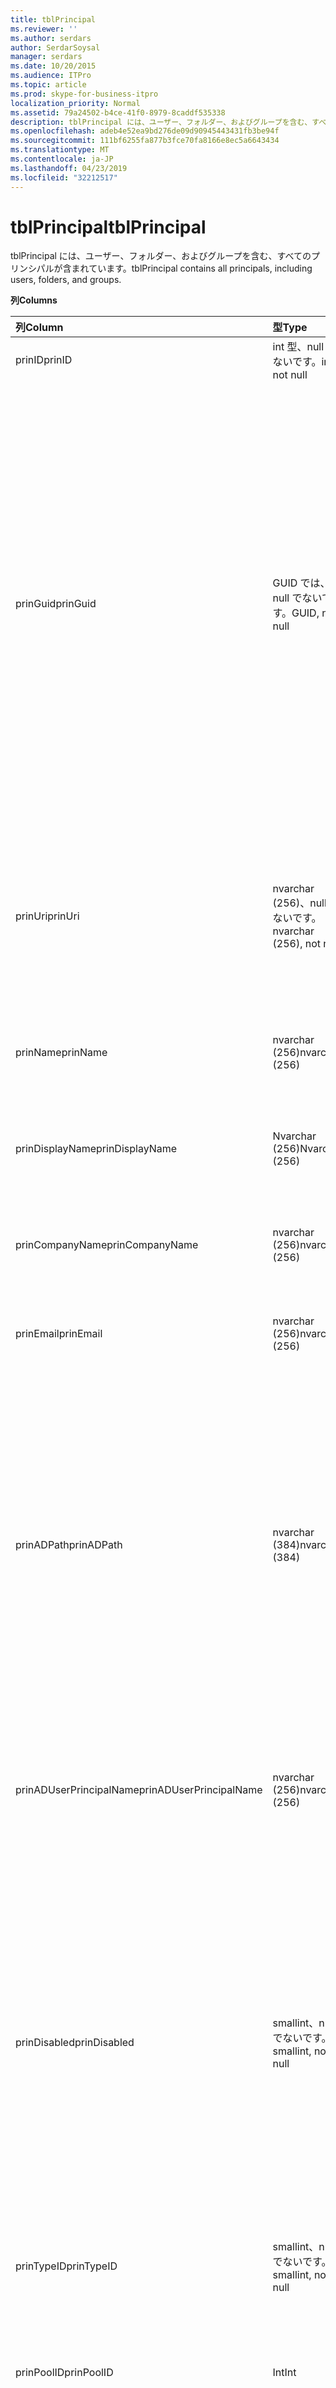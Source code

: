 ```yaml
---
title: tblPrincipal
ms.reviewer: ''
ms.author: serdars
author: SerdarSoysal
manager: serdars
ms.date: 10/20/2015
ms.audience: ITPro
ms.topic: article
ms.prod: skype-for-business-itpro
localization_priority: Normal
ms.assetid: 79a24502-b4ce-41f0-8979-8caddf535338
description: tblPrincipal には、ユーザー、フォルダー、およびグループを含む、すべてのプリンシパルが含まれています。
ms.openlocfilehash: adeb4e52ea9bd276de09d90945443431fb3be94f
ms.sourcegitcommit: 111bf6255fa877b3fce70fa8166e8ec5a6643434
ms.translationtype: MT
ms.contentlocale: ja-JP
ms.lasthandoff: 04/23/2019
ms.locfileid: "32212517"
---
```

# <a name="tblprincipal"></a><span data-ttu-id="1e60f-103">tblPrincipal</span><span class="sxs-lookup"><span data-stu-id="1e60f-103">tblPrincipal</span></span>
 
<span data-ttu-id="1e60f-104">tblPrincipal には、ユーザー、フォルダー、およびグループを含む、すべてのプリンシパルが含まれています。</span><span class="sxs-lookup"><span data-stu-id="1e60f-104">tblPrincipal contains all principals, including users, folders, and groups.</span></span>
  
<span data-ttu-id="1e60f-105">**列**</span><span class="sxs-lookup"><span data-stu-id="1e60f-105">**Columns**</span></span>

|<span data-ttu-id="1e60f-106">**列**</span><span class="sxs-lookup"><span data-stu-id="1e60f-106">**Column**</span></span>|<span data-ttu-id="1e60f-107">**型**</span><span class="sxs-lookup"><span data-stu-id="1e60f-107">**Type**</span></span>|<span data-ttu-id="1e60f-108">**説明**</span><span class="sxs-lookup"><span data-stu-id="1e60f-108">**Description**</span></span>|
|:-----|:-----|:-----|
|<span data-ttu-id="1e60f-109">prinID</span><span class="sxs-lookup"><span data-stu-id="1e60f-109">prinID</span></span>  <br/> |<span data-ttu-id="1e60f-110">int 型、null でないです。</span><span class="sxs-lookup"><span data-stu-id="1e60f-110">int, not null</span></span>  <br/> |<span data-ttu-id="1e60f-111">プリンシパルの id。</span><span class="sxs-lookup"><span data-stu-id="1e60f-111">Principal ID.</span></span>  <br/> |
|<span data-ttu-id="1e60f-112">prinGuid</span><span class="sxs-lookup"><span data-stu-id="1e60f-112">prinGuid</span></span>  <br/> |<span data-ttu-id="1e60f-113">GUID では、null でないです。</span><span class="sxs-lookup"><span data-stu-id="1e60f-113">GUID, not null</span></span>  <br/> |<span data-ttu-id="1e60f-114">主体の GUID です。</span><span class="sxs-lookup"><span data-stu-id="1e60f-114">Principal GUID.</span></span> <span data-ttu-id="1e60f-115">これは、広く使われて別の主キーとしての意味との交点上で Active Directory ドメイン サービスの領域にあるためです。</span><span class="sxs-lookup"><span data-stu-id="1e60f-115">This is broadly used as an alternate primary key because its meaning crosses over into the Active Directory Domain Services space.</span></span> <span data-ttu-id="1e60f-116">(キャッシュされているプリンシパルの GUID は、対応する Active Directory オブジェクトの GUID と同じ)。</span><span class="sxs-lookup"><span data-stu-id="1e60f-116">(The GUID for a cached principal is equal to the corresponding Active Directory object GUID.)</span></span>  <br/> |
|<span data-ttu-id="1e60f-117">prinUri</span><span class="sxs-lookup"><span data-stu-id="1e60f-117">prinUri</span></span>  <br/> |<span data-ttu-id="1e60f-118">nvarchar (256)、null でないです。</span><span class="sxs-lookup"><span data-stu-id="1e60f-118">nvarchar (256), not null</span></span>  <br/> |<span data-ttu-id="1e60f-119">主体の URI。</span><span class="sxs-lookup"><span data-stu-id="1e60f-119">Principal URI.</span></span> <span data-ttu-id="1e60f-120">SIP のスキームは、ユーザーの使用し、ma グループは他のほとんどのために使用します。</span><span class="sxs-lookup"><span data-stu-id="1e60f-120">The SIP scheme is used for users, and ma-grp is used for almost everything else.</span></span>  <br/> |
|<span data-ttu-id="1e60f-121">prinName</span><span class="sxs-lookup"><span data-stu-id="1e60f-121">prinName</span></span>  <br/> |<span data-ttu-id="1e60f-122">nvarchar (256)</span><span class="sxs-lookup"><span data-stu-id="1e60f-122">nvarchar (256)</span></span>  <br/> |<span data-ttu-id="1e60f-123">共通名です。</span><span class="sxs-lookup"><span data-stu-id="1e60f-123">Common name.</span></span> <span data-ttu-id="1e60f-124">ユーザー タイプでのみ使用されます。</span><span class="sxs-lookup"><span data-stu-id="1e60f-124">Used only by user types.</span></span>  <br/> |
|<span data-ttu-id="1e60f-125">prinDisplayName</span><span class="sxs-lookup"><span data-stu-id="1e60f-125">prinDisplayName</span></span>  <br/> |<span data-ttu-id="1e60f-126">Nvarchar (256)</span><span class="sxs-lookup"><span data-stu-id="1e60f-126">Nvarchar (256)</span></span>  <br/> |<span data-ttu-id="1e60f-127">名前を表示します。</span><span class="sxs-lookup"><span data-stu-id="1e60f-127">Display name.</span></span> <span data-ttu-id="1e60f-128">ユーザー タイプでのみ使用されます。</span><span class="sxs-lookup"><span data-stu-id="1e60f-128">Used only by user types.</span></span>  <br/> |
|<span data-ttu-id="1e60f-129">prinCompanyName</span><span class="sxs-lookup"><span data-stu-id="1e60f-129">prinCompanyName</span></span>  <br/> |<span data-ttu-id="1e60f-130">nvarchar (256)</span><span class="sxs-lookup"><span data-stu-id="1e60f-130">nvarchar (256)</span></span>  <br/> |<span data-ttu-id="1e60f-131">会社名です。</span><span class="sxs-lookup"><span data-stu-id="1e60f-131">Company name.</span></span> <span data-ttu-id="1e60f-132">ユーザー タイプでのみ使用されます。</span><span class="sxs-lookup"><span data-stu-id="1e60f-132">Used only by user types.</span></span>  <br/> |
|<span data-ttu-id="1e60f-133">prinEmail</span><span class="sxs-lookup"><span data-stu-id="1e60f-133">prinEmail</span></span>  <br/> |<span data-ttu-id="1e60f-134">nvarchar (256)</span><span class="sxs-lookup"><span data-stu-id="1e60f-134">nvarchar (256)</span></span>  <br/> |<span data-ttu-id="1e60f-135">電子メール。</span><span class="sxs-lookup"><span data-stu-id="1e60f-135">Email.</span></span> <span data-ttu-id="1e60f-136">ユーザー タイプでのみ使用されます。</span><span class="sxs-lookup"><span data-stu-id="1e60f-136">Used only by user types.</span></span>  <br/> |
|<span data-ttu-id="1e60f-137">prinADPath</span><span class="sxs-lookup"><span data-stu-id="1e60f-137">prinADPath</span></span>  <br/> |<span data-ttu-id="1e60f-138">nvarchar (384)</span><span class="sxs-lookup"><span data-stu-id="1e60f-138">nvarchar (384)</span></span>  <br/> |<span data-ttu-id="1e60f-139">プリンシパルは、キャッシュされたバージョンの Active Directory オブジェクトのドメイン名です。</span><span class="sxs-lookup"><span data-stu-id="1e60f-139">Domain name of the Active Directory object that the principal is a cached version of.</span></span> <span data-ttu-id="1e60f-140">システム ユーザーの場合) などの Active Directory オブジェクトではない型の Null であることができます。</span><span class="sxs-lookup"><span data-stu-id="1e60f-140">Can be Null for types that are not Active Directory objects (such as system users).</span></span>  <br/> |
|<span data-ttu-id="1e60f-141">prinADUserPrincipalName</span><span class="sxs-lookup"><span data-stu-id="1e60f-141">prinADUserPrincipalName</span></span>  <br/> |<span data-ttu-id="1e60f-142">nvarchar (256)</span><span class="sxs-lookup"><span data-stu-id="1e60f-142">nvarchar (256)</span></span>  <br/> |<span data-ttu-id="1e60f-143">ユーザーのユーザー プリンシパル名 (UPN) です。</span><span class="sxs-lookup"><span data-stu-id="1e60f-143">User's user principal name (UPN).</span></span> <span data-ttu-id="1e60f-144">型の通常のユーザーのみが使用されます。</span><span class="sxs-lookup"><span data-stu-id="1e60f-144">Used only by regular user types.</span></span>  <br/> |
|<span data-ttu-id="1e60f-145">prinDisabled</span><span class="sxs-lookup"><span data-stu-id="1e60f-145">prinDisabled</span></span>  <br/> |<span data-ttu-id="1e60f-146">smallint、null でないです。</span><span class="sxs-lookup"><span data-stu-id="1e60f-146">smallint, not null</span></span>  <br/> | <span data-ttu-id="1e60f-147">0: プリンシパルが有効にします。</span><span class="sxs-lookup"><span data-stu-id="1e60f-147">0: Principal is active.</span></span> <br/>  <span data-ttu-id="1e60f-148">1: ユーザーの SIP の機能が無効であるために、プリンシパルが無効になっています。</span><span class="sxs-lookup"><span data-stu-id="1e60f-148">1: Principal is disabled because user's SIP capabilities are disabled.</span></span> <br/>  <span data-ttu-id="1e60f-149">2: 関連付けられている AD オブジェクトが削除されたために、プリンシパルを削除します。</span><span class="sxs-lookup"><span data-stu-id="1e60f-149">2: Principal is deleted because associated AD object has been deleted.</span></span> <br/> |
|<span data-ttu-id="1e60f-150">prinTypeID</span><span class="sxs-lookup"><span data-stu-id="1e60f-150">prinTypeID</span></span>  <br/> |<span data-ttu-id="1e60f-151">smallint、null でないです。</span><span class="sxs-lookup"><span data-stu-id="1e60f-151">smallint, not null</span></span>  <br/> |<span data-ttu-id="1e60f-152">(訳注 tblPrincipalType) のプリンシパルの種類。</span><span class="sxs-lookup"><span data-stu-id="1e60f-152">Principal type (from tblPrincipalType table).</span></span>  <br/> |
|<span data-ttu-id="1e60f-153">prinPoolID</span><span class="sxs-lookup"><span data-stu-id="1e60f-153">prinPoolID</span></span>  <br/> |<span data-ttu-id="1e60f-154">Int</span><span class="sxs-lookup"><span data-stu-id="1e60f-154">Int</span></span>  <br/> |<span data-ttu-id="1e60f-155">主体のビジネス クライアントのプール割り当ての Skype です。</span><span class="sxs-lookup"><span data-stu-id="1e60f-155">Skype for Business client pool assignment for the principal.</span></span>  <br/> |
|<span data-ttu-id="1e60f-156">prinPolicyID</span><span class="sxs-lookup"><span data-stu-id="1e60f-156">prinPolicyID</span></span>  <br/> |<span data-ttu-id="1e60f-157">Int</span><span class="sxs-lookup"><span data-stu-id="1e60f-157">Int</span></span>  <br/> |<span data-ttu-id="1e60f-158">タグの種類のポリシーが存在する場合、ユーザーの永続的なチャット サーバーのポリシー値です。</span><span class="sxs-lookup"><span data-stu-id="1e60f-158">Persistent Chat Server policy value for user, if tag type policy is present.</span></span>  <br/> |
|<span data-ttu-id="1e60f-159">prinAddedBy</span><span class="sxs-lookup"><span data-stu-id="1e60f-159">prinAddedBy</span></span>  <br/> |<span data-ttu-id="1e60f-160">int</span><span class="sxs-lookup"><span data-stu-id="1e60f-160">int</span></span>  <br/> |<span data-ttu-id="1e60f-161">作成者のプリンシパルの ID です。</span><span class="sxs-lookup"><span data-stu-id="1e60f-161">Principal ID of the creator.</span></span>  <br/> |
|<span data-ttu-id="1e60f-162">prinAddedOn</span><span class="sxs-lookup"><span data-stu-id="1e60f-162">prinAddedOn</span></span>  <br/> |<span data-ttu-id="1e60f-163">bigint 型の値、null でないです。</span><span class="sxs-lookup"><span data-stu-id="1e60f-163">bigint, not null</span></span>  <br/> |<span data-ttu-id="1e60f-164">作成日時のタイムスタンプ。</span><span class="sxs-lookup"><span data-stu-id="1e60f-164">Time stamp for the creation time.</span></span>  <br/> |
|<span data-ttu-id="1e60f-165">prinUpdatedBy</span><span class="sxs-lookup"><span data-stu-id="1e60f-165">prinUpdatedBy</span></span>  <br/> |<span data-ttu-id="1e60f-166">int</span><span class="sxs-lookup"><span data-stu-id="1e60f-166">int</span></span>  <br/> |<span data-ttu-id="1e60f-167">これを最後に更新したプリンシパルの ID です。</span><span class="sxs-lookup"><span data-stu-id="1e60f-167">ID of the principal that last updated this.</span></span>  <br/> |
|<span data-ttu-id="1e60f-168">prinUpdatedOn</span><span class="sxs-lookup"><span data-stu-id="1e60f-168">prinUpdatedOn</span></span>  <br/> |<span data-ttu-id="1e60f-169">bigint 型の値、null でないです。</span><span class="sxs-lookup"><span data-stu-id="1e60f-169">bigint, not null</span></span>  <br/> |<span data-ttu-id="1e60f-170">最後の更新のタイム ・ スタンプ。</span><span class="sxs-lookup"><span data-stu-id="1e60f-170">Time stamp for the last update.</span></span>  <br/> |
|<span data-ttu-id="1e60f-171">prinVerifiedOn</span><span class="sxs-lookup"><span data-stu-id="1e60f-171">prinVerifiedOn</span></span>  <br/> |<span data-ttu-id="1e60f-172">datetime では、null でないです。</span><span class="sxs-lookup"><span data-stu-id="1e60f-172">datetime, not null</span></span>  <br/> |<span data-ttu-id="1e60f-173">主体の最後のアクティブなディレクトリ同期の日付と時刻を更新します。</span><span class="sxs-lookup"><span data-stu-id="1e60f-173">Date and time of the last Active Directory Sync refresh for the principal.</span></span>  <br/> |
   
<span data-ttu-id="1e60f-174">**キー**</span><span class="sxs-lookup"><span data-stu-id="1e60f-174">**Keys**</span></span>

|<span data-ttu-id="1e60f-175">**列**</span><span class="sxs-lookup"><span data-stu-id="1e60f-175">**Column**</span></span>|<span data-ttu-id="1e60f-176">**説明**</span><span class="sxs-lookup"><span data-stu-id="1e60f-176">**Description**</span></span>|
|:-----|:-----|
|<span data-ttu-id="1e60f-177">prinID</span><span class="sxs-lookup"><span data-stu-id="1e60f-177">prinID</span></span>  <br/> |<span data-ttu-id="1e60f-178">プライマリ ・ キーです。</span><span class="sxs-lookup"><span data-stu-id="1e60f-178">Primary key.</span></span>  <br/> |
|<span data-ttu-id="1e60f-179">prinTypeID</span><span class="sxs-lookup"><span data-stu-id="1e60f-179">prinTypeID</span></span>  <br/> |<span data-ttu-id="1e60f-180">TblPrincipalType.ptypeID テーブル内の参照と外部キーです。</span><span class="sxs-lookup"><span data-stu-id="1e60f-180">Foreign key with lookup in tblPrincipalType.ptypeID table.</span></span>  <br/> |
   

